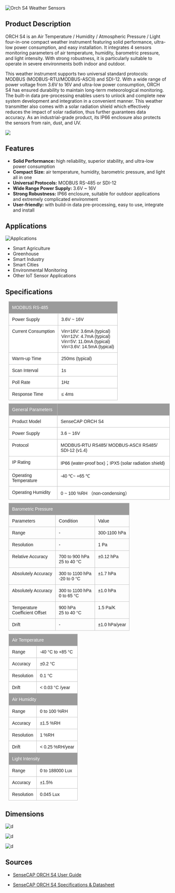 ![Orch S4 Weather Sensors](https://files.seeedstudio.com/wiki/Orch_S4_Weather_Station/01_16_2.png)

## Product Description

ORCH S4 is an Air Temperature / Humidity / Atmospheric Pressure / Light four-in-one compact weather instrument featuring solid performance, ultra-low power consumption, and easy installation. It integrates 4 sensors monitoring parameters of air temperature, humidity, barometric pressure, and light intensity. With strong robustness, it is particularly suitable to operate in severe environments both indoor and outdoor.
 
This weather instrument supports two universal standard protocols: MODBUS (MODBUS-RTU/MODBUS-ASCII) and SDI-12. With a wide range of power voltage from 3.6V to 16V and ultra-low power consumption, ORCH S4 has ensured durability to maintain long-term meteorological monitoring. The built-in data pre-processing enables users to unlock and complete new system development and integration in a convenient manner. This weather transmitter also comes with a solar radiation shield which effectively reduces the impact of solar radiation, thus further guarantees data accuracy. As an industrial-grade product, its IP66 enclosure also protects the sensors from rain, dust, and UV.
 

[![](https://files.seeedstudio.com/wiki/Seeed-WiKi/docs/images/300px-Get_One_Now_Banner-ragular.png)](https://www.seeedstudio.com/ORCH-S4-A1A-p-4810.html)



## Features


* **Solid Performance:** high reliability, superior stability, and ultra-low power consumption
* **Compact Size:** air temperature, humidity, barometric pressure, and light all in one
* **Universal Protocols:** MODBUS RS-485 or SDI-12
* **Wide Range Power Supply:** 3.6V ~ 16V
* **Strong Robustness:** IP66 enclosure, suitable for outdoor applications and extremely complicated environment
* **User-friendly:** with build-in data pre-processing, easy to use, integrate and install 


## Applications

![Applications](https://files.seeedstudio.com/wiki/Orch_S4_Weather_Station/applications.png)


* Smart Agriculture
* Greenhouse
* Smart Industry
* Smart Cities
* Environmental Monitoring
* Other IoT Sensor Applications



## Specifications

<div class="wide-screen-container__39MF" data-is-widescreen="false" data-type="paragraph">
<style type="text/css" xml="space"><!--
.tg  {border-collapse:collapse;border-spacing:20px；}
.tg td{border-color:black;border-style:solid;border-width:1px;font-family:Arial, sans-serif;font-size:14px;
  overflow:hidden;padding:10px 10px;word-break:normal;}
.tg th{border-color:black;border-style:solid;border-width:1px;font-family:Arial, sans-serif;font-size:14px;
  font-weight:normal;overflow:hidden;padding:10px 10px;word-break:normal;}
.tg .tg-qw69{background-color:#9b9b9b;border-color:#c0c0c0;color:#ffffff;text-align:left;vertical-align:top}
.tg .tg-855q{background-color:#ffffff;border-color:#c0c0c0;text-align:left;vertical-align:top}
--></style>
<table class="tg">
<thead>
<tr><th class="tg-qw69" colspan="2">MODBUS RS-485</th></tr>
</thead>
<tbody>
<tr>
<td class="tg-855q">Power Supply</td>
<td class="tg-855q">3.6V ~ 16V</td>
</tr>
<tr>
<td class="tg-855q">Current Consumption</td>
<td class="tg-855q">Vin=16V: 3.6mA (typical)<br />Vin=12V: 4.7mA (typical)<br />Vin=5V: 11.0mA (typical)<br />Vin=3.6V: 14.5mA (typical)</td>
</tr>
<tr>
<td class="tg-855q">Warm-up Time</td>
<td class="tg-855q">250ms (typical)</td>
</tr>
<tr>
<td class="tg-855q">Scan Interval</td>
<td class="tg-855q">1s</td>
</tr>
<tr>
<td class="tg-855q">Poll Rate</td>
<td class="tg-855q">1Hz</td>
</tr>
<tr>
<td class="tg-855q">Response Time</td>
<td class="tg-855q">≤ 4ms</td>
</tr>
</tbody>
</table>
</div>
<div class="wide-screen-container__39MF" data-is-widescreen="false" data-type="paragraph">
<style type="text/css" xml="space"><!--
.tg  {border-collapse:collapse;border-spacing:0;margin:10px}
.tg td{border-color:black;border-style:solid;border-width:1px;font-family:Arial, sans-serif;font-size:14px;
  overflow:hidden;padding:10px 10px;word-break:normal;}
.tg th{border-color:black;border-style:solid;border-width:1px;font-family:Arial, sans-serif;font-size:14px;
  font-weight:normal;overflow:hidden;padding:10px 10px;word-break:normal;}
.tg .tg-qw69{background-color:#9b9b9b;border-color:#c0c0c0;color:#ffffff;text-align:left;vertical-align:top}
.tg .tg-855q{background-color:#ffffff;border-color:#c0c0c0;text-align:left;vertical-align:top}
--></style>
<table class="tg">
<thead>
<tr><th class="tg-qw69">General Parameters</th><th class="tg-qw69"></th></tr>
</thead>
<tbody>
<tr>
<td class="tg-855q">Product Model</td>
<td class="tg-855q">SenseCAP ORCH S4</td>
</tr>
<tr>
<td class="tg-855q">Power Supply</td>
<td class="tg-855q">3.6 ~ 16V</td>
</tr>
<tr>
<td class="tg-855q">Protocol</td>
<td class="tg-855q">MODBUS-RTU RS485/ MODBUS-ASCII RS485/ SDI-12 (v1.4)</td>
</tr>
<tr>
<td class="tg-855q">IP Rating</td>
<td class="tg-855q">IP66 (water-proof box)；IPX5 (solar radiation shield)</td>
</tr>
<tr>
<td class="tg-855q">Operating Temperature</td>
<td class="tg-855q">-40 ℃~ +65 ℃</td>
</tr>
<tr>
<td class="tg-855q">Operating Humidity</td>
<td class="tg-855q">0 ~ 100 %RH （non-condensing）</td>
</tr>
</tbody>
</table>
</div>
<div class="wide-screen-container__39MF" data-is-widescreen="false" data-type="paragraph">

<style type="text/css" xml="space"><!--
.tg  {border-collapse:collapse;border-spacing:0;}
.tg td{border-color:black;border-style:solid;border-width:1px;font-family:Arial, sans-serif;font-size:14px;
  overflow:hidden;padding:10px 5px;word-break:normal;}
.tg th{border-color:black;border-style:solid;border-width:1px;font-family:Arial, sans-serif;font-size:14px;
  font-weight:normal;overflow:hidden;padding:10px 5px;word-break:normal;}
.tg .tg-qw69{background-color:#9b9b9b;border-color:#c0c0c0;color:#ffffff;text-align:left;vertical-align:top}
.tg .tg-wo29{border-color:#c0c0c0;text-align:left;vertical-align:top}
--></style>
<table class="tg">
<thead>
<tr><th class="tg-qw69" colspan="3">Barometric Pressure</th></tr>
</thead>
<tbody>
<tr>
<td class="tg-wo29">Parameters</td>
<td class="tg-wo29">Condition</td>
<td class="tg-wo29">Value</td>
</tr>
<tr>
<td class="tg-wo29">Range</td>
<td class="tg-wo29">-</td>
<td class="tg-wo29">300-1100 hPa</td>
</tr>
<tr>
<td class="tg-wo29">Resolution</td>
<td class="tg-wo29">-</td>
<td class="tg-wo29">1 Pa</td>
</tr>
<tr>
<td class="tg-wo29">Relative Accuracy</td>
<td class="tg-wo29">700 to 900 hPa<br />25 to 40 °C</td>
<td class="tg-wo29"><span data-style="font-weight: 400; font-style: normal;">±0.12 hPa</span></td>
</tr>
<tr>
<td class="tg-wo29">Absolutely Accuracy</td>
<td class="tg-wo29">300 to 1100 hPa<br />-20 to 0 °C</td>
<td class="tg-wo29"><span data-style="font-weight: 400; font-style: normal;">±1.7 hPa</span></td>
</tr>
<tr>
<td class="tg-wo29"><span data-style="font-weight: 400; font-style: normal;">Absolutely Accuracy</span></td>
<td class="tg-wo29">300 to 1100 hPa<br />0 to 65 °C</td>
<td class="tg-wo29"><span data-style="font-weight: 400; font-style: normal;">±1.0 hPa</span></td>
</tr>
<tr>
<td class="tg-wo29">Temperature <br />Coefficient Offset</td>
<td class="tg-wo29">900 hPa<br />25 to 40 °C</td>
<td class="tg-wo29">1.5 Pa/K</td>
</tr>
<tr>
<td class="tg-wo29">Drift</td>
<td class="tg-wo29">-</td>
<td class="tg-wo29"><span data-style="font-weight: 400; font-style: normal;">±1.0 hPa/year</span></td>
</tr>
</tbody>
</table>
</div>
<div class="wide-screen-container__39MF" data-is-widescreen="false" data-type="paragraph">

<style type="text/css" xml="space"><!--
.tg  {border-collapse:collapse;border-spacing:0;}
.tg td{border-color:black;border-style:solid;border-width:1px;font-family:Arial, sans-serif;font-size:14px;
  overflow:hidden;padding:10px 10px;word-break:normal;}
.tg th{border-color:black;border-style:solid;border-width:1px;font-family:Arial, sans-serif;font-size:14px;
  font-weight:normal;overflow:hidden;padding:10px 10px;word-break:normal;}
.tg .tg-qw69{background-color:#9b9b9b;border-color:#c0c0c0;color:#ffffff;text-align:left;vertical-align:top}
.tg .tg-855q{background-color:#ffffff;border-color:#c0c0c0;text-align:left;vertical-align:top}
--></style>
<table class="tg">
<thead>
<tr><th class="tg-qw69" colspan="2">Air Temperature</th></tr>
</thead>
<tbody>
<tr>
<td class="tg-855q">Range</td>
<td class="tg-855q">-40 °C to +85 °C</td>
</tr>
<tr>
<td class="tg-855q">Accuracy</td>
<td class="tg-855q"><span data-style="font-weight: 400; font-style: normal;">±0.2 </span>°C</td>
</tr>
<tr>
<td class="tg-855q">Resolution</td>
<td class="tg-855q">0.1 °C</td>
</tr>
<tr>
<td class="tg-855q">Drift</td>
<td class="tg-855q">&lt; 0.03 °C /year</td>
</tr>
<tr><th class="tg-qw69" colspan="2">Air Humidity</th></tr>
<tr>
<td class="tg-855q">Range</td>
<td class="tg-855q">0 to 100 %RH</td>
</tr>
<tr>
<td class="tg-855q">Accuracy</td>
<td class="tg-855q"><span data-style="font-weight: 400; font-style: normal;">±1.5 %RH</span></td>
</tr>
<tr>
<td class="tg-855q">Resolution</td>
<td class="tg-855q">1 %RH</td>
</tr>
<tr>
<td class="tg-855q">Drift</td>
<td class="tg-855q">&lt; 0.25 %RH/year</td>
</tr>
<tr><th class="tg-qw69" colspan="2">Light Intensity</th></tr>
<tr>
<td class="tg-855q">Range</td>
<td class="tg-855q">0 to 188000 Lux</td>
</tr>
<tr>
<td class="tg-855q">Accuracy</td>
<td class="tg-855q"><span data-style="font-weight: 400; font-style: normal;">±1.5%</span></td>
</tr>
<tr>
<td class="tg-855q">Resolution</td>
<td class="tg-855q">0.045 Lux</td>
</tr>
</tbody>
</table>
</div>
<div class="wide-screen-container__39MF" data-is-widescreen="false" data-type="paragraph"></div>

## Dimensions

![d](https://files.seeedstudio.com/wiki/Orch_S4_Weather_Station/d1.png)

![d](https://files.seeedstudio.com/wiki/Orch_S4_Weather_Station/d2.png)

![d](https://files.seeedstudio.com/wiki/Orch_S4_Weather_Station/d3.png)


## Sources

* [SenseCAP ORCH S4 User Guide](https://files.seeedstudio.com/wiki/Orch_S4_Weather_Station/SenseCAP_ORCH_S4-User_Guide.pdf)

* [SenseCAP ORCH S4 Specifications & Datasheet](https://files.seeedstudio.com/wiki/Orch_S4_Weather_Station/SenseCAP_ORCH_S4-DataSheet.pdf)